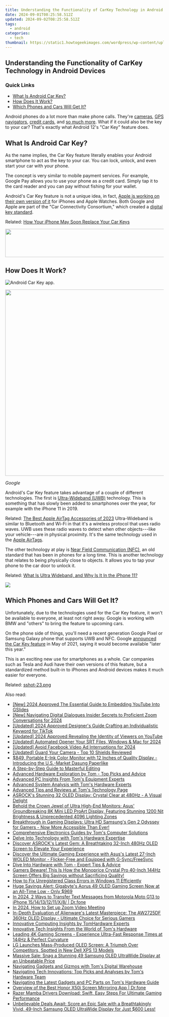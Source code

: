 ```yaml
---
title: Understanding the Functionality of CarKey Technology in Android Devices
date: 2024-09-01T08:25:58.512Z
updated: 2024-09-02T08:25:58.512Z
tags:
  - android
categories:
  - tech
thumbnail: https://static1.howtogeekimages.com/wordpress/wp-content/uploads/2021/10/Android-Car-Key.png
---
```


## Understanding the Functionality of CarKey Technology in Android Devices

### Quick Links

* [What Is Android Car Key?](https://extra-skills.techidaily.com/new-prime-propeller-picks-unveiling-top-5-motors-for-drones/)
* [How Does It Work?](https://some-techniques.techidaily.com/new-filmoras-competitors-the-ultimate-list-of-top-notch-free-template-collections/)
* [Which Phones and Cars Will Get It?](https://youtube-sure.techidaily.com/ed-2024-approved-the-8-most-effective-authentic-promotion-techniques/)

 Android phones do a lot more than make phone calls. They're [cameras](https://blog-min.techidaily.com/how-to-restore-deleted-infinix-hot-30-5g-pictures-an-easy-method-explained-by-fonelab-android-recover-pictures/), [GPS navigators](https://vp-tips.techidaily.com/new-transforming-gifs-to-stickers-comprehensive-instruction-for-messaging-apps-for-2024/), [credit cards](https://extra-skills.techidaily.com/updated-overcoming-content-constraints-s-virtual-world/), and [so much more](https://screen-activity-recording.techidaily.com/2024-approved-transforming-live-interactions-into-captivating-content/). What if it could also be the key to your car? That's exactly what Android 12's "Car Key" feature does.

##  What Is Android Car Key?

 As the name implies, the Car Key feature literally enables your Android smartphone to act as the key to your car. You can lock, unlock, and even start your car with your phone.

 The concept is very similar to mobile payment services. For example, Google Pay allows you to use your phone as a credit card. Simply tap it to the card reader and you can pay without fishing for your wallet.

 Android's Car Key feature is not a unique idea, in fact, [Apple is working on their own version of it](https://fake-location.techidaily.com/complete-tutorial-to-use-vpna-to-fake-gps-location-on-oppo-a78-5g-drfone-by-drfone-virtual-android/) for iPhones and Apple Watches. Both Google and Apple are part of the "Car Connectivity Consortium," which created a [digital key standard](https://carconnectivity.org/press-release/car-connectivity-consortium-announces-publication-digital-key-release-1-0-specification-delivering-industry-standardized-smart-phone-car-key-solution/).

Related: [How Your iPhone May Soon Replace Your Car Keys](https://fake-location.techidaily.com/complete-tutorial-to-use-vpna-to-fake-gps-location-on-oppo-a78-5g-drfone-by-drfone-virtual-android/) 

<!-- affiliate ads begin -->
<a href="https://laganoo.pxf.io/c/5597632/1657399/16446" target="_top" id="1657399"><img src="//a.impactradius-go.com/display-ad/16446-1657399" border="0" alt="" width="728" height="90"/></a><img height="0" width="0" src="https://imp.pxf.io/i/5597632/1657399/16446" style="position:absolute;visibility:hidden;" border="0" />
<!-- affiliate ads end -->
##  How Does It Work?

![Android Car Key app.](https://static1.howtogeekimages.com/wordpress/wp-content/uploads/2021/10/car-key-app.png) 

<!-- affiliate ads begin -->
<a href="https://mushroom-supplies.sjv.io/c/5597632/1692242/18134" target="_top" id="1692242"><img src="//a.impactradius-go.com/display-ad/18134-1692242" border="0" alt="" width="834" height="592"/></a><img height="0" width="0" src="https://imp.pxf.io/i/5597632/1692242/18134" style="position:absolute;visibility:hidden;" border="0" />
<!-- affiliate ads end -->
_Google_

 Android's Car Key feature takes advantage of a couple of different technologies. The first is [Ultra-Wideband (UWB)](https://easy-unlock-android.techidaily.com/in-2024-a-perfect-guide-to-remove-or-disable-google-smart-lock-on-realme-c67-4g-by-drfone-android/) technology. This is something that has slowly been added to smartphones over the year, for example with the iPhone 11 in 2019.

Related: [The Best Apple AirTag Accessories of 2023](https://techidaily.com/how-to-reset-oppo-reno-10-pro-5g-without-the-home-button-drfone-by-drfone-reset-android-reset-android/) Ultra-Wideband is similar to Bluetooth and Wi-Fi in that it's a wireless protocol that uses radio waves. UWB uses these radio waves to detect when other objects---like your vehicle---are in physical proximity. It's the same technology used in the [Apple AirTags](https://techidaily.com/how-to-reset-oppo-reno-10-pro-5g-without-the-home-button-drfone-by-drfone-reset-android-reset-android/).

 The other technology at play is [Near Field Communication (NFC)](https://extra-information.techidaily.com/the-definitive-guide-to-audio-interfaces-in-podcasting/), an old standard that has been in phones for a long time. This is another technology that relates to being physically close to objects. It allows you to tap your phone to the car door to unlock it.

Related: [What Is Ultra Wideband, and Why Is It In the iPhone 11?](https://easy-unlock-android.techidaily.com/in-2024-a-perfect-guide-to-remove-or-disable-google-smart-lock-on-realme-c67-4g-by-drfone-android/) 

<!-- affiliate ads begin -->
<a href="https://secure.2checkout.com/order/checkout.php?PRODS=4729320&QTY=1&AFFILIATE=108875&CART=1"><img src="https://secure.avangate.com/images/merchant/f7f07e7dab09533bc71247a5b29a7373/products/2_iDeviceMessageBox.png" border="0"></a>
<!-- affiliate ads end -->
##  Which Phones and Cars Will Get It?

 Unfortunately, due to the technologies used for the Car Key feature, it won't be available to everyone, at least not right away. Google is working with BMW and "others" to bring the feature to upcoming cars.

 On the phone side of things, you'll need a recent generation Google Pixel or Samsung Galaxy phone that supports UWB and NFC. Google [announced the Car Key feature](https://www.reviewgeek.com/100418/your-android-phone-may-soon-double-as-a-digital-car-key/) in May of 2021, saying it would become available "later this year."

 This is an exciting new use for smartphones as a whole. Car companies such as Tesla and Audi have their own versions of this feature, but a standardized method built-in to iPhones and Android devices makes it much easier for everyone.

Related: [sshot-23.png](https://www.reviewgeek.com/100418/your-android-phone-may-soon-double-as-a-digital-car-key/)

<ins class="adsbygoogle"
     style="display:block"
     data-ad-format="autorelaxed"
     data-ad-client="ca-pub-7571918770474297"
     data-ad-slot="1223367746"></ins>



<ins class="adsbygoogle"
     style="display:block"
     data-ad-client="ca-pub-7571918770474297"
     data-ad-slot="8358498916"
     data-ad-format="auto"
     data-full-width-responsive="true"></ins>

<span class="atpl-alsoreadstyle">Also read:</span>
<div><ul>
<li><a href="https://youtube-web.techidaily.com/024-approved-the-essential-guide-to-embedding-youtube-into-gslides/"><u>[New] 2024 Approved  The Essential Guide to Embedding YouTube Into GSlides</u></a></li>
<li><a href="https://desktop-recording.techidaily.com/new-navigating-digital-dialogues-insider-secrets-to-proficient-zoom-conversations-for-2024/"><u>[New] Navigating Digital Dialogues  Insider Secrets to Proficient Zoom Conversations for 2024</u></a></li>
<li><a href="https://tiktok-videos.techidaily.com/updated-2024-approved-designers-guide-crafting-an-individualistic-keyword-for-tiktok/"><u>[Updated] 2024 Approved  Designer's Guide  Crafting an Individualistic Keyword for TikTok</u></a></li>
<li><a href="https://youtube-blog.techidaily.com/ed-2024-approved-revealing-the-identity-of-viewers-on-youtube/"><u>[Updated] 2024 Approved  Revealing the Identity of Viewers on YouTube</u></a></li>
<li><a href="https://fox-access.techidaily.com/updated-automated-opener-your-srt-files-windows-and-mac-for-2024/"><u>[Updated] Automated Opener  Your SRT Files, Windows & Mac for 2024</u></a></li>
<li><a href="https://facebook-video-recording.techidaily.com/updated-avoid-facebook-video-ad-interruptions-for-2024/"><u>[Updated] Avoid Facebook Video Ad Interruptions for 2024</u></a></li>
<li><a href="https://video-screen-grab.techidaily.com/updated-guard-your-camera-top-10-shields-reviewed/"><u>[Updated] Guard Your Camera - Top 10 Shields Reviewed</u></a></li>
<li><a href="https://hardware-tips.techidaily.com/849-portable-e-ink-color-monitor-with-12-inches-of-quality-display-introducing-the-us-market-dasung-paperlike/"><u>$849, Portable E-Ink Color Monitor with 12 Inches of Quality Display - Introducing the U.S.-Market Dasung Paperlike</u></a></li>
<li><a href="https://extra-tips.techidaily.com/a-step-by-step-guide-to-masterful-editing/"><u>A Step-by-Step Guide to Masterful Editing</u></a></li>
<li><a href="https://hardware-tips.techidaily.com/advanced-hardware-exploration-by-tom-top-picks-and-advice/"><u>Advanced Hardware Exploration by Tom - Top Picks and Advice</u></a></li>
<li><a href="https://hardware-tips.techidaily.com/advanced-pc-insights-from-toms-equipment-experts/"><u>Advanced PC Insights From Tom's Equipment Experts</u></a></li>
<li><a href="https://hardware-tips.techidaily.com/advanced-system-analysis-with-toms-hardware-experts/"><u>Advanced System Analysis with Tom's Hardware Experts</u></a></li>
<li><a href="https://hardware-tips.techidaily.com/advanced-tips-and-reviews-at-toms-technology-page/"><u>Advanced Tips and Reviews at Tom's Technology Page</u></a></li>
<li><a href="https://hardware-tips.techidaily.com/asrocks-stunning-32-oled-display-crystal-clear-at-480hz-a-visual-delight/"><u>ASROCK's Stunning 32 OLED Display: Crystal Clear at 480Hz - A Visual Delight</u></a></li>
<li><a href="https://hardware-tips.techidaily.com/behold-the-crown-jewel-of-ultra-high-end-monitors-asus-groundbreaking-8k-mini-led-proart-display-featuring-stunning-1200-nit-brightness-and-unprecedented-4060/"><u>Behold the Crown Jewel of Ultra High-End Monitors: Asus' Groundbreaking 8K Mini LED ProArt Display, Featuring Stunning 1200 Nit Brightness & Unprecedented 4096 Lighting Zones</u></a></li>
<li><a href="https://hardware-tips.techidaily.com/breakthrough-in-gaming-displays-ultra-hd-samsungs-gen-2-odyssey-for-gamers-now-more-accessible-than-ever/"><u>Breakthrough in Gaming Displays: Ultra HD Samsung's Gen 2 Odyssey for Gamers - Now More Accessible Than Ever!</u></a></li>
<li><a href="https://hardware-tips.techidaily.com/comprehensive-electronics-guides-by-toms-computer-solutions/"><u>Comprehensive Electronics Guides by Tom's Computer Solutions</u></a></li>
<li><a href="https://hardware-tips.techidaily.com/delve-into-technology-with-toms-hardware-expertise/"><u>Delve Into Technology with Tom's Hardware Expertise</u></a></li>
<li><a href="https://hardware-tips.techidaily.com/discover-asrocks-latest-gem-a-breathtaking-32-inch-480hz-oled-screen-to-elevate-your-experience/"><u>Discover ASROCK's Latest Gem: A Breathtaking 32-Inch 480Hz OLED Screen to Elevate Your Experience</u></a></li>
<li><a href="https://hardware-tips.techidaily.com/discover-the-ultimate-gaming-experience-with-asuss-latest-27-inch-woled-monitor-flicker-free-and-equipped-with-g-syncfreesync/"><u>Discover the Ultimate Gaming Experience with Asus's Latest 27-Inch WOLED Monitor - Flicker-Free and Equipped with G-Sync/FreeSync</u></a></li>
<li><a href="https://hardware-tips.techidaily.com/dive-into-hardware-with-tom-expert-tips-and-advice/"><u>Dive Into Hardware with Tom - Expert Tips & Advice</u></a></li>
<li><a href="https://hardware-tips.techidaily.com/1723862833309-gamers-beware-this-is-how-the-monoprice-crystal-pro-40-inch-144hz-screen-offers-big-savings-without-sacrificing-quality/"><u>Gamers Beware! This Is How the Monoprice Crystal Pro 40-Inch 144Hz Screen Offers Big Savings without Sacrificing Quality!</u></a></li>
<li><a href="https://win-howtos.techidaily.com/how-to-fix-unregistered-class-errors-in-windows-11-efficiently/"><u>How to Fix Unregistered Class Errors in Windows 11 Efficiently</u></a></li>
<li><a href="https://hardware-tips.techidaily.com/huge-savings-alert-gigabytes-aorus-49-oled-gaming-screen-now-at-an-all-time-low-only-969/"><u>Huge Savings Alert: Gigabyte's Aorus 49 OLED Gaming Screen Now at an All-Time Low - Only $969</u></a></li>
<li><a href="https://android-transfer.techidaily.com/in-2024-2-ways-to-transfer-text-messages-from-motorola-moto-g13-to-iphone-1514131211x8-drfone-by-drfone-transfer-from-android-transfer-from-android/"><u>In 2024, 2 Ways to Transfer Text Messages from Motorola Moto G13 to iPhone 15/14/13/12/11/X/8/ | Dr.fone</u></a></li>
<li><a href="https://some-knowledge.techidaily.com/in-2024-how-to-set-up-zoom-video-meeting/"><u>In 2024, How to Set up Zoom Video Meeting</u></a></li>
<li><a href="https://hardware-tips.techidaily.com/in-depth-evaluation-of-alienwares-latest-masterpiece-the-aw2725df-360hz-oled-display-ultimate-choice-for-serious-gamers/"><u>In-Depth Evaluation of Alienware's Latest Masterpiece: The AW2725DF 360Hz OLED Display - Ultimate Choice for Serious Gamers</u></a></li>
<li><a href="https://hardware-tips.techidaily.com/innovative-computing-insights-by-tomhardware-experts/"><u>Innovative Computing Insights by TomHardware Experts</u></a></li>
<li><a href="https://hardware-tips.techidaily.com/innovative-tech-insights-from-the-world-of-toms-hardware/"><u>Innovative Tech Insights From the World of Tom's Hardware</u></a></li>
<li><a href="https://hardware-tips.techidaily.com/leading-4k-gaming-screens-experience-ultra-fast-response-times-at-144hz-and-perfect-curvature/"><u>Leading 4K Gaming Screens - Experience Ultra-Fast Response Times at 144Hz & Perfect Curvature</u></a></li>
<li><a href="https://hardware-tips.techidaily.com/lg-launches-mass-produced-oled-screen-a-triumph-over-competitors-spotted-in-new-dell-xps-13-models/"><u>LG Launches Mass-Produced OLED Screen: A Triumph Over Competitors, Spotted in New Dell XPS 13 Models</u></a></li>
<li><a href="https://hardware-tips.techidaily.com/massive-sale-snag-a-stunning-49-samsung-oled-ultrawide-display-at-an-unbeatable-price/"><u>Massive Sale: Snag a Stunning 49 Samsung OLED UltraWide Display at an Unbeatable Price</u></a></li>
<li><a href="https://hardware-tips.techidaily.com/navigating-gadgets-and-gizmos-with-toms-digital-warehouse/"><u>Navigating Gadgets and Gizmos with Tom's Digital Warehouse</u></a></li>
<li><a href="https://hardware-tips.techidaily.com/navigating-tech-innovations-top-picks-and-analyses-by-toms-hardware-team/"><u>Navigating Tech Innovations: Top Picks and Analyses by Tom's Hardware Team</u></a></li>
<li><a href="https://hardware-tips.techidaily.com/navigating-the-latest-gadgets-and-pc-parts-on-toms-hardware-guide/"><u>Navigating the Latest Gadgets and PC Parts on Tom's Hardware Guide</u></a></li>
<li><a href="https://screen-mirror.techidaily.com/overview-of-the-best-honor-x50i-screen-mirroring-app-drfone-by-drfone-android/"><u>Overview of the Best Honor X50i Screen Mirroring App | Dr.fone</u></a></li>
<li><a href="https://win-dash.techidaily.com/1722961950500-razer-mamba-drivers-download-swift-easy-steps-for-ultimate-gaming-performance/"><u>Razer Mamba Drivers Download: Swift, Easy Steps For Ultimate Gaming Performance</u></a></li>
<li><a href="https://hardware-tips.techidaily.com/1723862834483-unbelievable-deals-await-score-an-epic-sale-with-a-breathtakingly-vivid-49-inch-samsung-oled-ultrawide-display-for-just-600-less/"><u>Unbelievable Deals Await: Score an Epic Sale with a Breathtakingly Vivid, 49-Inch Samsung OLED UltraWide Display for Just $600 Less!</u></a></li>
</ul></div>
